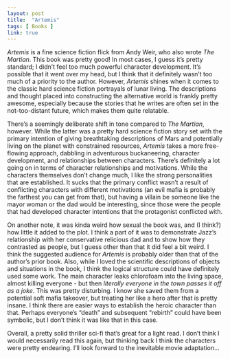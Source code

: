 ```yaml
---
layout: post
title:  "Artemis"
tags: [ Books ]
link: true
---
```


*Artemis* is a fine science fiction flick from Andy Weir, who also wrote *The Martian*. This book was pretty good! In most cases, I guess it’s pretty standard; I didn’t feel too much powerful character development. It’s possible that it went over my head, but I think that it definitely wasn’t too much of a priority to the author. However, *Artemis* shines when it comes to the classic hard science fiction portrayals of lunar living. The descriptions and thought placed into constructing the alternative world is frankly pretty awesome, especially because the stories that he writes are often set in the not-too-distant future, which makes them quite relatable.

There’s a seemingly deliberate shift in tone compared to *The Martian*, however. While the latter was a pretty hard science fiction story set with the primary intention of giving breathtaking descriptions of Mars and potentially living on the planet with constrained resources, *Artemis* takes a more free-flowing approach, dabbling in adventurous buckaneering, character development, and relationships between characters. There’s definitely a lot going on in terms of character relationships and motivations. While the characters themselves don’t change much, I like the strong personalities that are established. It sucks that the primary conflict wasn’t a result of conflicting characters with different motivations (an evil mafia is probably the farthest you can get from that), but having a villain be someone like the mayor woman or the dad would be interesting, since those were the people that had developed character intentions that the protagonist conflicted with.

On another note, it was kinda weird how sexual the book was, and (I think?) how little it added to the plot. I think a part of it was to demonstrate Jazz’s relationship with her conservative relicious dad and to show how they contrasted as people, but I guess other than that it did feel a bit weird. I think the suggested audience for *Artemis* is probably older than that of the author’s prior book. Also, while I loved the scientific descriptions of objects and situations in the book, I think the logical structure could have definitely used some work. The main character leaks chlorofoam into the living space, almost killing everyone - but then *literally everyone in the town passes it off as a joke*. This was pretty disturbing. I know she saved them from a potential soft mafia takeover, but treating her like a hero after that is pretty insane. I think there are easier ways to establish the heroic character than that. Perhaps everyone’s “death” and subsequent “rebirth” could have been symbolic, but I don’t think it was like that in this case.

Overall, a pretty solid thriller sci-fi that’s great for a light read. I don’t think I would necessarily read this again, but thinking back I think the characters were pretty endearing. I’ll look forward to the inevitable movie adaptation...